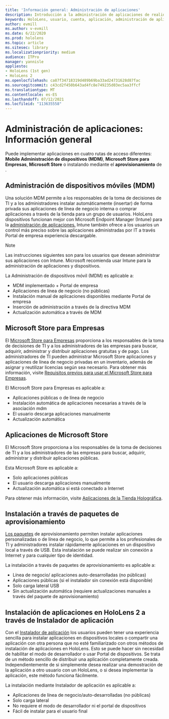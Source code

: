 ```yaml
---
title: 'Información general: Administración de aplicaciones'
description: Introducción a la administración de aplicaciones de realidad mixta con administración de dispositivos móviles, Microsoft Store para empresas y paquetes de aprovisionamiento.
keywords: HoloLens, usuario, cuenta, aplicación, administración de aplicaciones,
author: evmill
ms.author: v-evmill
ms.date: 6/22/2020
ms.prod: hololens
ms.topic: article
ms.sitesec: library
ms.localizationpriority: medium
audience: ITPro
manager: yannisle
appliesto:
- HoloLens (1st gen)
- HoloLens 2
ms.openlocfilehash: ca87f34718319d489b69ba33ad24731628d87fac
ms.sourcegitcommit: c43cd2f450b643ad4fc8e749235d03ec5aa3ffcf
ms.translationtype: MT
ms.contentlocale: es-ES
ms.lasthandoff: 07/12/2021
ms.locfileid: "113635558"
---
```

# <a name="app-management-overview"></a>Administración de aplicaciones: Información general

Puede implementar aplicaciones en cuatro rutas de acceso diferentes: **Mobile Administración de dispositivos (MDM)**, **Microsoft Store para Empresas**, **Microsoft Store** o instalando mediante el **aprovisionamiento** de .

## <a name="mobile-device-management-mdm"></a>Administración de dispositivos móviles (MDM)

Una solución MDM permite a los responsables de la toma de decisiones de TI y a los administradores instalar automáticamente (insertar) de forma privada sus aplicaciones de línea de negocio interna o comprar aplicaciones a través de la tienda para un grupo de usuarios. HoloLens dispositivos funcionan mejor con Microsoft Endpoint Manager (Intune) para la [administración de aplicaciones.](app-deploy-intune.md) Intune también ofrece a los usuarios un control más preciso sobre las aplicaciones administradas por IT a través Portal de empresa experiencia descargable.

> [!NOTE]
> Las instrucciones siguientes son para los usuarios que desean administrar sus aplicaciones con Intune. Microsoft recomienda usar Intune para la administración de aplicaciones y dispositivos.

La Administración de dispositivos móvil (MDM) es aplicable a:

* MDM implementado + Portal de empresa
* Aplicaciones de línea de negocio (no públicas)
* Instalación manual de aplicaciones disponibles mediante Portal de empresa
* Inserción de administración a través de la directiva MDM
* Actualización automática a través de MDM

## <a name="microsoft-store-for-business"></a>Microsoft Store para Empresas

El [Microsoft Store para Empresas](app-deploy-store-business.md) proporciona a los responsables de la toma de decisiones de TI y a los administradores de las empresas para buscar, adquirir, administrar y distribuir aplicaciones gratuitas y de pago. Los administradores de TI pueden administrar Microsoft Store aplicaciones y aplicaciones de línea de negocio privadas en un inventario, además de asignar y reutilizar licencias según sea necesario. Para obtener más información, visite [Requisitos previos para usar el Microsoft Store para Empresas](/microsoft-store/prerequisites-microsoft-store-for-business).

El Microsoft Store para Empresas es aplicable a:

* Aplicaciones públicas o de línea de negocio
* Instalación automática de aplicaciones necesarias a través de la asociación mdm
* El usuario descarga aplicaciones manualmente
* Actualización automática

## <a name="microsoft-store-apps"></a>Aplicaciones de Microsoft Store

El Microsoft Store proporciona a los responsables de la toma de decisiones de TI y a los administradores de las empresas para buscar, adquirir, administrar y distribuir aplicaciones públicas.

Esta Microsoft Store es aplicable a:

* Solo aplicaciones públicas
* El usuario descarga aplicaciones manualmente
* Actualización automática si está conectado a Internet

Para obtener más información, visite [Aplicaciones de la Tienda Holográfica](/hololens/holographic-store-apps).

## <a name="install-via-provisioning-packages"></a>Instalación a través de paquetes de aprovisionamiento

[Los paquetes](app-deploy-provisioning-package.md) de aprovisionamiento permiten instalar aplicaciones personalizadas o de línea de negocio, lo que permite a los profesionales de TI y administradores instalar rápidamente aplicaciones en un dispositivo local a través de USB. Esta instalación se puede realizar sin conexión a Internet y para cualquier tipo de identidad.

La instalación a través de paquetes de aprovisionamiento es aplicable a:

* Línea de negocio/ aplicaciones auto-desarrolladas (no públicas)
* Aplicaciones públicas (si el instalador sin conexión está disponible)
* Solo carga lateral USB
* Sin actualización automática (requiere actualizaciones manuales a través del paquete de aprovisionamiento)

## <a name="install-apps-on-hololens-2-via-app-installer"></a>Instalación de aplicaciones en HoloLens 2 a través de Instalador de aplicación

Con el [Instalador de aplicación](app-deploy-app-installer.md) los usuarios pueden tener una experiencia sencilla para instalar aplicaciones en dispositivos locales o compartir una aplicación con otra persona que no esté familiarizado con otros métodos de instalación de aplicaciones en HoloLens. Esto se puede hacer sin necesidad de habilitar el modo de desarrollador o usar Portal de dispositivos. Se trata de un método sencillo de distribuir una aplicación completamente creada. Independientemente de si simplemente desea realizar una demostración de la aplicación a otro usuario con un HoloLens, o si desea implementar la aplicación, este método funciona fácilmente.

La instalación mediante Instalador de aplicación es aplicable a:

* Aplicaciones de línea de negocio/auto-desarrolladas (no públicas)
* Solo carga lateral
* No requiere el modo de desarrollador ni el portal de dispositivos
* Fácil de instalar para el usuario final
